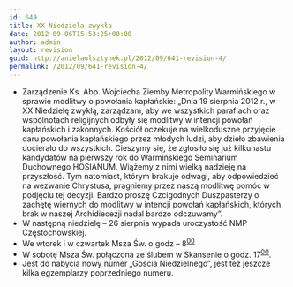```yaml
---
id: 649
title: XX Niedziela zwykła
date: 2012-09-06T15:53:25+00:00
author: admin
layout: revision
guid: http://anielaolsztynek.pl/2012/09/641-revision-4/
permalink: /2012/09/641-revision-4/
---
```

  * Zarządzenie Ks. Abp. Wojciecha Ziemby Metropolity Warmińskiego w sprawie modlitwy o powołania kapłańskie: &#8222;Dnia 19 sierpnia 2012 r., w XX Niedzielę zwykłą, zarządzam, aby we wszystkich parafiach oraz wspólnotach religijnych odbyły się modlitwy w intencji powołań kapłańskich i zakonnych. Kościół oczekuje na wielkoduszne przyjęcie daru powołania kapłańskiego przez młodych ludzi, aby dzieło zbawienia docierało do wszystkich. Cieszymy się, że zgłosiło się już kilkunastu kandydatów na pierwszy rok do Warmińskiego Seminarium Duchownego HOSIANUM. Wiążemy z nimi wielką nadzieję na przyszłość. Tym natomiast, którym brakuje odwagi, aby odpowiedzieć na wezwanie Chrystusa, pragniemy przez naszą modlitwę pomóc w podjęciu tej decyzji. Bardzo proszę Czcigodnych Duszpasterzy o zachętę wiernych do modlitwy w intencji powołań kapłańskich, których brak w naszej Archidiecezji nadal bardzo odczuwamy&#8221;.
  * W następną niedzielę &#8211; 26 sierpnia wypada uroczystość NMP Częstochowskiej.
  * We wtorek i w czwartek Msza Św. o godz &#8211; 8<sup><span style="text-decoration: underline;">00</span></sup>
  * W sobotę Msza Św. połączona ze ślubem w Skansenie o godz. 17<sup><span style="text-decoration: underline;">00</span></sup>.
  * Jest do nabycia nowy numer &#8222;Gościa Niedzielnego&#8221;, jest też jeszcze kilka egzemplarzy poprzedniego numeru.